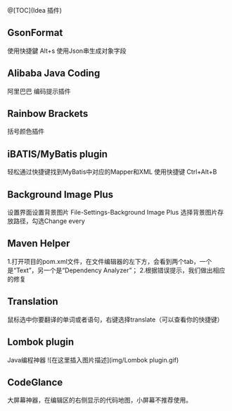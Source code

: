 ﻿@[TOC](Idea 插件)
## GsonFormat
使用快捷鍵 Alt+s
使用Json串生成对象字段
## Alibaba Java Coding
阿里巴巴 编码提示插件
## Rainbow Brackets
括号颜色插件
## iBATIS/MyBatis plugin
轻松通过快捷键找到MyBatis中对应的Mapper和XML
使用快捷键 Ctrl+Alt+B
## Background Image Plus
设置界面设置背景图片
File-Settings-Background Image Plus
选择背景图片存放路径，勾选Change every
## Maven Helper
1.打开项目的pom.xml文件，在文件编辑器的左下方，会看到两个tab，一个是“Text”，另一个是“Dependency Analyzer”；
2.根据错误提示，我们做出相应的修复
## Translation
鼠标选中你要翻译的单词或者语句，右键选择translate（可以查看你的快捷键）
## Lombok plugin
Java编程神器
![在这里插入图片描述](img/Lombok plugin.gif)
## CodeGlance
大屏幕神器，在编辑区的右侧显示的代码地图，小屏幕不推荐使用。

